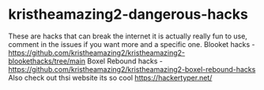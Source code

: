 # kristheamazing2-dangerous-hacks
These are hacks that can break the internet it is actually really fun to use, comment in the issues if you want more and a specific one.
Blooket hacks - https://github.com/kristheamazing2/kristheamazing2-blookethacks/tree/main
Boxel Rebound hacks - https://github.com/kristheamazing2/kristheamazing2-boxel-rebound-hacks
Also check out thsi website its so cool https://hackertyper.net/
